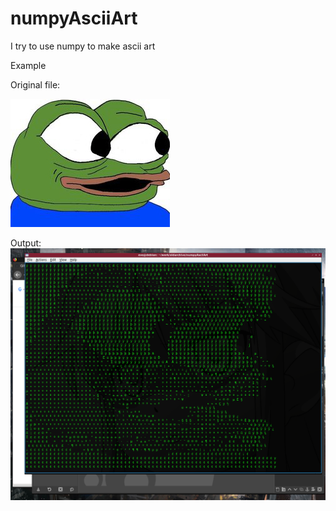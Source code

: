 # numpyAsciiArt
I try to use numpy to make ascii art

Example

Original file:

![alt text](sample.jpg)

Output:
![alt text][output]

[output]: example.png
